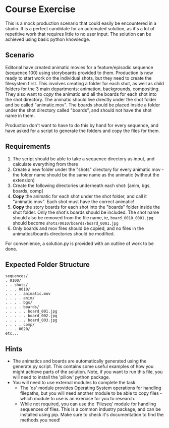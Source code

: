 # Course Exercise
This is a mock production scenario that could easily be encountered in a studio. It is a perfect candidate for an automated solution, as it's a lot of repetitive work that requires little to no user input. The solution can be achieved using basic python knowledge.

## Scenario
Editorial have created animatic movies for a feature/episodic sequence (sequence 100) using storyboards provided to them. Production is now ready to start work on the individual shots, but they need to create the filesystem first. This involves creating a folder for each shot, as well as child folders for the 3 main departments: animation, backgrounds, compositing. They also want to *copy* the animatic and all the boards for each shot into the shot directory. The animatic should live directly under the shot folder and be called "animatic.mov". The boards should be placed inside a folder under the shot directory called "boards", and should not have the shot name in them.

Production don't want to have to do this by hand for every sequence, and have asked for a script to generate the folders and copy the files for them.

## Requirements
1. The script should be able to take a sequence directory as input, and calculate everything from there
2. Create a new folder under the "shots" directory for every animatic mov - the folder name should be the same name as the animatic (without the extension)
3. Create the following directories underneath each shot: [anim, bgs, boards, comp]
4. **Copy** the animatic for each shot under the shot folder, and call it "animatic.mov". Each shot must have the correct animatic!
5. **Copy** the story boards for each shot into the "boards" folder inside the shot folder. Only the shot's boards should be included. The shot name should also be removed from the file name, ie, `board_0010_0001.jpg` should become `shots/0010/boards/board_0001.jpg`
6. Only boards and mov files should be copied, and no files in the animatics/boards directories should be modified.

For convenience, a solution.py is provided with an outline of work to be done.

## Expected Folder Structure
```
sequences/
. 0100/
. . shots/
. . . 0010/
. . . . animatic.mov
. . . . anim/
. . . . bgs/
. . . . boards/
. . . . . board_001.jpg
. . . . . board_002.jpg
. . . . . board_003.jpg
. . . . comp/
. . . 0020/
etc...
```

Hints
-----
* The animatics and boards are automatically generated using the generate.py script. This contains some useful examples of how you might achieve parts of the solution. Note, if you want to run this file, you will need to install the 'pillow' python package.
* You will need to use external modules to complete the task.
  * The 'os' module provides Operating System operations for handling filepaths, but you will need another module to be able to copy files - which module to use is an exercise for you to research.
  * While not required, you can use the 'Fileseq' module for handling sequences of files. This is a common industry package, and can be installed using pip. Make sure to check it's documentation to find the methods you need!
